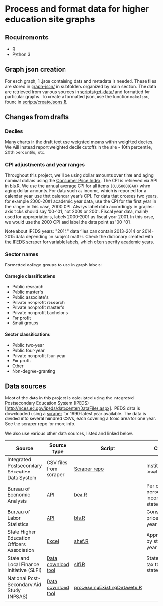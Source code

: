 # Process and format data for higher education site graphs

## Requirements
* R
* Python 3

## Graph json creation
For each graph, 1 .json containing data and metadata is needed. These files are stored in [graph-json/](graph-json/) in subfolders organized by main section. The data are retrieved from various sources in [scripts/get-data/](scripts/get-data/) and formatted for particular graphs. To create a formatted json, use the function `makeJson`, found in [scripts/createJsons.R](scripts/createJsons.R).

## Changes from drafts

### Deciles
Many charts in the draft text use weighted means within weighted deciles. We will instead report weighted decile cutoffs in the site - 10th percentile, 20th percentile, etc.

### CPI adjustments and year ranges
Throughout this project, we'll be using dollar amounts over time and aging nominal dollars using the [Consumer Price Index](www.bls.gov/cpi/). The CPI is retrieved via API in [bls.R](scripts/get-data/bls.R). We use the annual average CPI for all items `(CUUS0000SA0)` when aging dollar amounts.
For data such as income, which is reported for a calendar year, use that calendar year's CPI. For data that crosses two years, for example 2000-2001 academic year data, use the CPI for the first year in the range: in this case, 2000 CPI. Always label data accordingly in graphs: axis ticks should say '00-'01, not 2000 or 2001. Fiscal year data, mainly used for appropriations, labels 2000-2001 as fiscal year 2001. In this case, we would use the 2000 CPI and label the data point as '00-'01.

Note about IPEDS years: "2014" data files can contain 2013-2014 or 2014-2015 data depending on subject matter. Check the dictionary created with [the IPEDS scraper](https://github.com/UrbanInstitute/ipeds-scraper) for variable labels, which often specify academic years.

### Sector names
Formatted college groups to use in graph labels:
#### Carnegie classifications
* Public research
* Public master's
* Public associate's
* Private nonprofit research
* Private nonprofit master's
* Private nonprofit bachelor's
* For profit
* Small groups

#### Sector classifications
* Public two-year
* Public four-year
* Private nonprofit four-year
* For profit
* Other
* Non-degree-granting

## Data sources
Most of the data in this project is calculated using the Integrated Postsecondary Education System (IPEDS)[http://nces.ed.gov/ipeds/datacenter/DataFiles.aspx]. IPEDS data is downloaded using a  [scraper](https://github.com/UrbanInstitute/ipeds-scraper) for 1990-latest year available. The data is divided into several hundred CSVs, each covering a topic area for one year. See the scraper repo for more info.

We also use various other data sources, listed and linked below.

| Source 		| Source type | Script | Content | Sections |
| -------------| -------------  | ------------- | ------------- | ------------- |
| Integrated Postsecondary Education Data System 		| CSV files from scraper | [Scraper repo](https://github.com/UrbanInstitute/ipeds-scraper)  | Institution-level data | Various |
| Bureau of Economic Analysis  | [API](http://www.bea.gov/API/signup/index.cfm) | [bea.R](scripts/get-data/bea.R)  | Per capita personal income, by state and year |  |
| Bureau of Labor Statistics | [API](http://www.bls.gov/developers/) | [bls.R](scripts/get-data/bls.R) | Consumer price index by year | Various |
| State Higher Education Officers Association | [Excel](http://www.sheeo.org/sites/default/files/Unadjusted_Nominal_Data_FY15.xlsx) | [shef.R](scripts/get-data/shef.R) | Appropriations by state and year | Appropriations |
| State and Local Finance Initiative (SLFI) | [Data download tool](http://slfdqs.taxpolicycenter.org/) | [slfi.R](scripts/get-data/slfi.R) | State and local tax totals, by state and year | Appropriations |
| National Post-Secondary Aid Study (NPSAS) | [Data download tool](https://nces.ed.gov/datalab/) | [processingExistingDatasets.R](scripts/processingExistingDatasets.R) | | Various |
